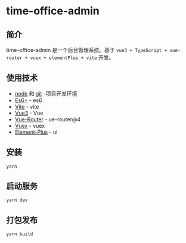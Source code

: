 # time-office-admin

## 简介

time-office-admin 是一个后台管理系统。基于 `vue3 + TypeScript + vue-router + vuex + elementPlus + vite` 开发。

## 使用技术

- [node](http://nodejs.org/) 和 [git](https://git-scm.com/) -项目开发环境
- [Es6+](http://es6.ruanyifeng.com/) - es6
- [Vite](https://www.pipipi.net/vite/) - vite
- [Vue3](https://v3.cn.vuejs.org/) - Vue
- [Vue-Router](https://next.router.vuejs.org/zh/) - ue-router@4
- [Vuex](https://next.vuex.vuejs.org/zh/index.html) - vuex
- [Element-Plus](https://element-plus.gitee.io/#/zh-CN) - ui

## 安装
```
yarn
```

## 启动服务
```
yarn dev
```
## 打包发布
```
yarn build
```